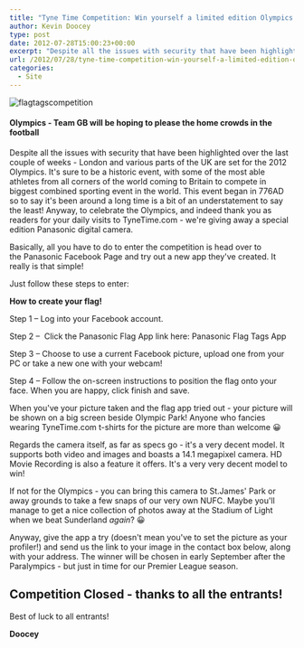 ```yaml
---
title: "Tyne Time Competition: Win yourself a limited edition Olympics camera!"
author: Kevin Doocey
type: post
date: 2012-07-28T15:00:23+00:00
excerpt: "Despite all the issues with security that have been highlighted over the last couple of weeks - London and various parts of the UK are set for the 2012 Olympics. It's sure to be a historic event.."
url: /2012/07/28/tyne-time-competition-win-yourself-a-limited-edition-olympics-camera/
categories:
  - Site
---
```


![flagtagscompetition](https://www.tynetime.com/wp-content/uploads/2012/07/flagtagscompetition.jpg "flagtagscompetition")

#### Olympics - Team GB will be hoping to please the home crowds in the football

Despite all the issues with security that have been highlighted over the last couple of weeks - London and various parts of the UK are set for the 2012 Olympics. It's sure to be a historic event, with some of the most able athletes from all corners of the world coming to Britain to compete in biggest combined sporting event in the world. This event began in 776AD so to say it's been around a long time is a bit of an understatement to say the least! Anyway, to celebrate the Olympics, and indeed thank you as readers for your daily visits to TyneTime.com - we're giving away a special edition Panasonic digital camera.

Basically, all you have to do to enter the competition is head over to the Panasonic Facebook Page and try out a new app they've created. It really is that simple!

Just follow these steps to enter:

**How to create your flag!**

Step 1 – Log into your Facebook account.

Step 2 –  Click the Panasonic Flag App link here: Panasonic Flag Tags App

Step 3 – Choose to use a current Facebook picture, upload one from your PC or take a new one with your webcam!

Step 4 – Follow the on-screen instructions to position the flag onto your face. When you are happy, click finish and save.

When you've your picture taken and the flag app tried out - your picture will be shown on a big screen beside Olympic Park! Anyone who fancies wearing TyneTime.com t-shirts for the picture are more than welcome 😀

Regards the camera itself, as far as specs go - it's a very decent model. It supports both video and images and boasts a 14.1 megapixel camera. HD Movie Recording is also a feature it offers. It's a very very decent model to win!

If not for the Olympics - you can bring this camera to St.James' Park or away grounds to take a few snaps of our very own NUFC. Maybe you'll manage to get a nice collection of photos away at the Stadium of Light when we beat Sunderland _again_? 😀

Anyway, give the app a try (doesn't mean you've to set the picture as your profiler!) and send us the link to your image in the contact box below, along with your address. The winner will be chosen in early September after the Paralympics - but just in time for our Premier League season.

## **Competition Closed - thanks to all the entrants!**

Best of luck to all entrants!

**Doocey**
